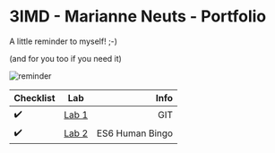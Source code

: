 # 3IMD - Marianne Neuts - Portfolio

A little reminder to myself! ;-)

(and for you too if you need it)

![reminder](https://i.pinimg.com/originals/ce/d8/e8/ced8e8cb6cdd814eb240bf6047275290.gif)

| Checklist | Lab | Info |
| :--- | :---: | ---: |
| ✔️ | [Lab 1](https://github.com/marianneneuts/DEV5-LAB1) | GIT |
| ✔️ | [Lab 2](https://github.com/marianneneuts/DEV5-myportfolio/tree/main/Lab%202) | ES6 Human Bingo |
